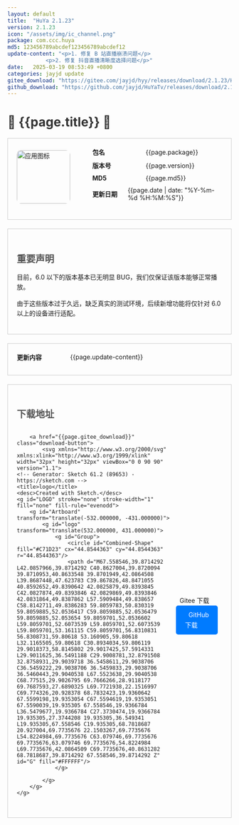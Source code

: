 ```yaml
---
layout: default
title:  "HuYa 2.1.23"
version: 2.1.23
icon: "/assets/img/ic_channel.png"
package: com.ccc.huya
md5: 123456789abcdef123456789abcdef12
update-content: "<p>1. 修复 B 站直播崩溃问题</p>
            <p>2. 修复 抖音直播清晰度选择问题</p>"
date:   2025-03-19 08:53:49 +0800
categories: jayjd update
gitee_download: "https://gitee.com/jayjd/hyy/releases/download/2.1.23/HuYa-2.1.23-20250319.apk"
github_download: "https://github.com/jayjd/HuYaTv/releases/download/2.1.23/HuYa-2.1.23-20250319.apk"
---
```

 <style>
    h1 {
      color: #333;
    }

    h2 {
      color: #555;
    }

    h3 {
      color: #777;
    }

    p {
      line-height: 1.6;
    }

   .info-section {
      border: 1px solid #ccc;
      padding: 20px;
      margin-bottom: 20px;
    }

   .info-row {
      display: flex;
      align-items: center;
      margin-bottom: 10px;
    }
    .info-row img {
      margin-right: 50px;
       /*圆角  */
      border-radius: 10px;
    }
   .info-label {
      width: 120px;
      font-weight: bold;
    }

   .download-section {
      margin-top: 20px;
    }

   .download-section a {
      display: block;
      margin-bottom: 10px;
      color: #007BFF;
      text-decoration: none;
    }

   .download-section a:hover {
      text-decoration: underline;
    }
  </style>


<h1>🌟 {{page.title}} 🌟</h1>
<div class="info-section">
    <!-- 图标信息 -->
    <div class="info-row">
        <img src="{{page.icon}}" alt="应用图标" width="120" height="120">
        <div style="display: flex; flex-direction: column; justify-content: center; height: 100%;">
            <!-- 包名信息 -->
            <div class="info-row">
                <div class="info-label">包名</div>
                <div>{{page.package}}</div>
            </div>
            <!-- 版本号信息 -->
            <div class="info-row">
                <div class="info-label">版本号</div>
                <div>{{page.version}}</div>
            </div>
            <!-- MD5 信息 -->
            <div class="info-row">
                <div class="info-label">MD5</div>
                <div>{{page.md5}}</div>
            </div>
            <!-- 更新日期信息 -->
            <div class="info-row">
                <div class="info-label">更新日期</div>
                <div>{{page.date | date: "%Y-%m-%d %H:%M:%S"}}</div>
            </div>
        </div>
    </div>
    
</div>
<div class="info-section">
    <h2>重要声明</h2>
    <p>目前，6.0 以下的版本基本已无明显 BUG，我们仅保证该版本能够正常播放。</p>
    <p>由于这些版本过于久远，缺乏真实的测试环境，后续新增功能将仅针对 6.0 以上的设备进行适配。</p>
</div>
<div class="info-section">
    <div class="info-row">
        <div class="info-label">更新内容</div>
        <div>
            {{page.update-content}}
        </div>
    </div>
</div>
<div class="info-section">
    <h2>下载地址</h2>
    <div class="info-row">

        <a href="{{page.gitee_download}}" class="download-button">
            <svg xmlns="http://www.w3.org/2000/svg" xmlns:xlink="http://www.w3.org/1999/xlink" width="32px" height="32px" viewBox="0 0 90 90" version="1.1">
    <!-- Generator: Sketch 61.2 (89653) - https://sketch.com -->
    <title>logo</title>
    <desc>Created with Sketch.</desc>
    <g id="LOGO" stroke="none" stroke-width="1" fill="none" fill-rule="evenodd">
        <g id="Artboard" transform="translate(-532.000000, -431.000000)">
            <g id="logo" transform="translate(532.000000, 431.000000)">
                <g id="Group">
                    <circle id="Combined-Shape" fill="#C71D23" cx="44.8544363" cy="44.8544363" r="44.8544363"/>
                    <path d="M67.558546,39.8714292 L42.0857966,39.8714292 C40.8627004,39.8720094 39.8710953,40.8633548 39.8701949,42.0864508 L39.8687448,47.623783 C39.867826,48.8471055 40.8592652,49.8390642 42.0825879,49.8393845 C42.0827874,49.8393846 42.0829869,49.8393846 42.0831864,49.8387862 L57.5909484,49.838657 C58.8142711,49.8386283 59.8059783,50.830319 59.8059885,52.0536417 C59.8059885,52.0536479 59.8059885,52.053654 59.8059701,52.0536602 L59.8059701,52.6073539 L59.8059701,52.6073539 L59.8059701,53.161115 C59.8059701,56.8310831 56.8308731,59.80618 53.160905,59.80618 L32.1165505,59.80618 C30.8934034,59.806119 29.9018373,58.8145802 29.9017425,57.5914331 L29.9011625,36.5491188 C29.9008781,32.8791508 32.8758931,29.9039718 36.5458611,29.9038706 C36.5459222,29.9038706 36.5459833,29.9038706 36.5460443,29.9040538 L67.5523638,29.9040538 C68.77515,29.9026795 69.7666266,28.9118177 69.7687593,27.6890325 L69.7721938,22.1516997 C69.774326,20.928378 68.7832423,19.9360642 67.5599198,19.9353054 C67.5594619,19.9353051 67.5590039,19.935305 67.558546,19.9366784 L36.5479677,19.9366784 C27.3730474,19.9366784 19.935305,27.3744208 19.935305,36.549341 L19.935305,67.558546 C19.935305,68.7818687 20.927004,69.7735676 22.1503267,69.7735676 L54.8224984,69.7735676 C63.079746,69.7735676 69.7735676,63.079746 69.7735676,54.8224984 L69.7735676,42.0864509 C69.7735676,40.8631282 68.7818687,39.8714292 67.558546,39.8714292 Z" id="G" fill="#FFFFFF"/>
                </g>
                
            </g>
        </g>
    </g>
</svg>&nbsp;&nbsp;Gitee 下载
        </a>
        <a href="{{page.github_download}}" class="download-button">
            <svg height="32" aria-hidden="true" viewBox="0 0 24 24" version="1.1" width="32" data-view-component="true" class="octicon octicon-mark-github v-align-middle">
                 <path d="M12 1C5.9225 1 1 5.9225 1 12C1 16.8675 4.14875 20.9787 8.52125 22.4362C9.07125 22.5325 9.2775 22.2025 9.2775 21.9137C9.2775 21.6525 9.26375 20.7862 9.26375 19.865C6.5 20.3737 5.785 19.1912 5.565 18.5725C5.44125 18.2562 4.905 17.28 4.4375 17.0187C4.0525 16.8125 3.5025 16.3037 4.42375 16.29C5.29 16.2762 5.90875 17.0875 6.115 17.4175C7.105 19.0812 8.68625 18.6137 9.31875 18.325C9.415 17.61 9.70375 17.1287 10.02 16.8537C7.5725 16.5787 5.015 15.63 5.015 11.4225C5.015 10.2262 5.44125 9.23625 6.1425 8.46625C6.0325 8.19125 5.6475 7.06375 6.2525 5.55125C6.2525 5.55125 7.17375 5.2625 9.2775 6.67875C10.1575 6.43125 11.0925 6.3075 12.0275 6.3075C12.9625 6.3075 13.8975 6.43125 14.7775 6.67875C16.8813 5.24875 17.8025 5.55125 17.8025 5.55125C18.4075 7.06375 18.0225 8.19125 17.9125 8.46625C18.6138 9.23625 19.04 10.2125 19.04 11.4225C19.04 15.6437 16.4688 16.5787 14.0213 16.8537C14.42 17.1975 14.7638 17.8575 14.7638 18.8887C14.7638 20.36 14.75 21.5425 14.75 21.9137C14.75 22.2025 14.9563 22.5462 15.5063 22.4362C19.8513 20.9787 23 16.8537 23 12C23 5.9225 18.0775 1 12 1Z"></path>
            </svg>&nbsp;&nbsp;GitHub 下载
        </a>
        <!-- 为按钮添加样式 -->
        <style>
          .download-button {
            display: inline-block;
            padding: 10px 20px;
            background-color: #007BFF;
            color: white;
            text-decoration: none;
            border-radius: 5px;
            margin-right: 10px;
            align-items: center;
            display: flex;
          }
          .download-button img {
            margin-right: 5px;
          }
          .download-button:hover {
            background-color: #0056b3;
          }
        </style>
    </div>
</div>

